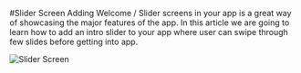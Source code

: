 #Slider Screen
Adding Welcome / Slider screens in your app is a great way of showcasing the major features of the app. In this article we are going to learn how to add an intro slider to your app where user can swipe through few slides before getting into app.

![Slider Screen](https://marvelapp.com/2g84dbe/screen/36540675)
